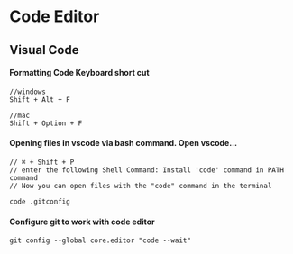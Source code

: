 # Code Editor

## Visual Code

#### Formatting Code Keyboard short cut

```text
//windows
Shift + Alt + F

//mac
Shift + Option + F
```

#### Opening files in vscode via bash command. Open vscode...

```text
// ⌘ + Shift + P
// enter the following Shell Command: Install 'code' command in PATH command
// Now you can open files with the "code" command in the terminal

code .gitconfig
```

#### Configure git to work with code editor

```text
git config --global core.editor "code --wait"
```

